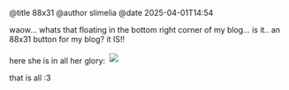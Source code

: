 @title 88x31 @author slimelia @date 2025-04-01T14:54

waow... whats that floating in the bottom right corner of my blog... is
it.. an 88x31 button for my blog? it IS!!

here she is in all her glory:
<img style="border: solid white;"
src="/~slimelia/index_files/SLIMELIA88X31.png">

that is all :3
